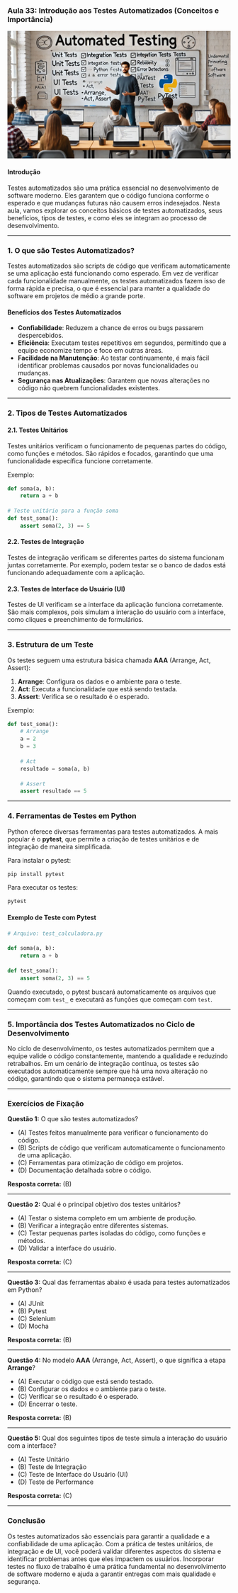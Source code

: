 ### Aula 33: Introdução aos Testes Automatizados (Conceitos e Importância)
![](./assets/33.jpeg)
#### Introdução

Testes automatizados são uma prática essencial no desenvolvimento de software moderno. Eles garantem que o código funciona conforme o esperado e que mudanças futuras não causem erros indesejados. Nesta aula, vamos explorar os conceitos básicos de testes automatizados, seus benefícios, tipos de testes, e como eles se integram ao processo de desenvolvimento.

---

### 1. O que são Testes Automatizados?

Testes automatizados são scripts de código que verificam automaticamente se uma aplicação está funcionando como esperado. Em vez de verificar cada funcionalidade manualmente, os testes automatizados fazem isso de forma rápida e precisa, o que é essencial para manter a qualidade do software em projetos de médio a grande porte.

#### Benefícios dos Testes Automatizados

- **Confiabilidade**: Reduzem a chance de erros ou bugs passarem despercebidos.
- **Eficiência**: Executam testes repetitivos em segundos, permitindo que a equipe economize tempo e foco em outras áreas.
- **Facilidade na Manutenção**: Ao testar continuamente, é mais fácil identificar problemas causados por novas funcionalidades ou mudanças.
- **Segurança nas Atualizações**: Garantem que novas alterações no código não quebrem funcionalidades existentes.

---

### 2. Tipos de Testes Automatizados

#### 2.1. Testes Unitários

Testes unitários verificam o funcionamento de pequenas partes do código, como funções e métodos. São rápidos e focados, garantindo que uma funcionalidade específica funcione corretamente.

Exemplo:
```python
def soma(a, b):
    return a + b

# Teste unitário para a função soma
def test_soma():
    assert soma(2, 3) == 5
```

#### 2.2. Testes de Integração

Testes de integração verificam se diferentes partes do sistema funcionam juntas corretamente. Por exemplo, podem testar se o banco de dados está funcionando adequadamente com a aplicação.

#### 2.3. Testes de Interface do Usuário (UI)

Testes de UI verificam se a interface da aplicação funciona corretamente. São mais complexos, pois simulam a interação do usuário com a interface, como cliques e preenchimento de formulários.

---

### 3. Estrutura de um Teste

Os testes seguem uma estrutura básica chamada **AAA** (Arrange, Act, Assert):

1. **Arrange**: Configura os dados e o ambiente para o teste.
2. **Act**: Executa a funcionalidade que está sendo testada.
3. **Assert**: Verifica se o resultado é o esperado.

Exemplo:
```python
def test_soma():
    # Arrange
    a = 2
    b = 3

    # Act
    resultado = soma(a, b)

    # Assert
    assert resultado == 5
```

---

### 4. Ferramentas de Testes em Python

Python oferece diversas ferramentas para testes automatizados. A mais popular é o **pytest**, que permite a criação de testes unitários e de integração de maneira simplificada.

Para instalar o pytest:
```bash
pip install pytest
```

Para executar os testes:
```bash
pytest
```

#### Exemplo de Teste com Pytest

```python
# Arquivo: test_calculadora.py

def soma(a, b):
    return a + b

def test_soma():
    assert soma(2, 3) == 5
```

Quando executado, o pytest buscará automaticamente os arquivos que começam com `test_` e executará as funções que começam com `test`.

---

### 5. Importância dos Testes Automatizados no Ciclo de Desenvolvimento

No ciclo de desenvolvimento, os testes automatizados permitem que a equipe valide o código constantemente, mantendo a qualidade e reduzindo retrabalhos. Em um cenário de integração contínua, os testes são executados automaticamente sempre que há uma nova alteração no código, garantindo que o sistema permaneça estável.

---

### Exercícios de Fixação

**Questão 1:** O que são testes automatizados?
- (A) Testes feitos manualmente para verificar o funcionamento do código.
- (B) Scripts de código que verificam automaticamente o funcionamento de uma aplicação.
- (C) Ferramentas para otimização de código em projetos.
- (D) Documentação detalhada sobre o código.

**Resposta correta:** (B)

---

**Questão 2:** Qual é o principal objetivo dos testes unitários?
- (A) Testar o sistema completo em um ambiente de produção.
- (B) Verificar a integração entre diferentes sistemas.
- (C) Testar pequenas partes isoladas do código, como funções e métodos.
- (D) Validar a interface do usuário.

**Resposta correta:** (C)

---

**Questão 3:** Qual das ferramentas abaixo é usada para testes automatizados em Python?
- (A) JUnit
- (B) Pytest
- (C) Selenium
- (D) Mocha

**Resposta correta:** (B)

---

**Questão 4:** No modelo **AAA** (Arrange, Act, Assert), o que significa a etapa **Arrange**?
- (A) Executar o código que está sendo testado.
- (B) Configurar os dados e o ambiente para o teste.
- (C) Verificar se o resultado é o esperado.
- (D) Encerrar o teste.

**Resposta correta:** (B)

---

**Questão 5:** Qual dos seguintes tipos de teste simula a interação do usuário com a interface?
- (A) Teste Unitário
- (B) Teste de Integração
- (C) Teste de Interface do Usuário (UI)
- (D) Teste de Performance

**Resposta correta:** (C)

---

### Conclusão

Os testes automatizados são essenciais para garantir a qualidade e a confiabilidade de uma aplicação. Com a prática de testes unitários, de integração e de UI, você poderá validar diferentes aspectos do sistema e identificar problemas antes que eles impactem os usuários. Incorporar testes no fluxo de trabalho é uma prática fundamental no desenvolvimento de software moderno e ajuda a garantir entregas com mais qualidade e segurança.